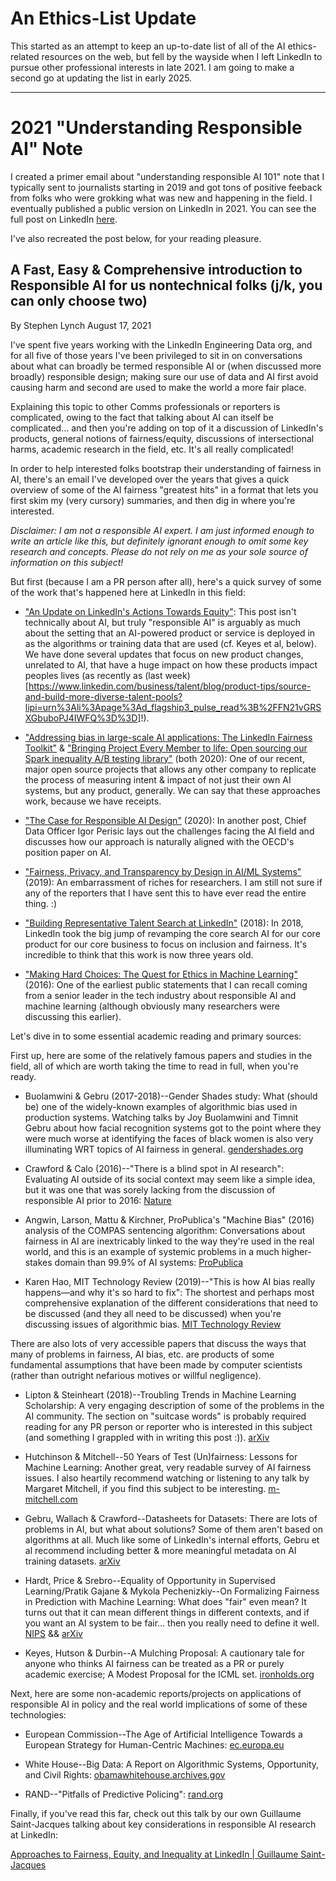 # An Ethics-List Update

This started as an attempt to keep an up-to-date list of all of the AI ethics-related resources on the web, but fell by the wayside when I left LinkedIn to pursue other professional interests in late 2021. I am going to make a second go at updating the list in early 2025. 

***

# 2021 "Understanding Responsible AI" Note

I created a primer email about "understanding responsible AI 101" note that I typically sent to journalists starting in 2019 and got tons of positive feeback from folks who were grokking what was new and happening in the field. I eventually published a public version on LinkedIn in 2021. You can see the full post on LinkedIn [here](https://www.linkedin.com/pulse/fast-easy-comprehensive-introduction-responsible-ai-us-stephen-lynch/?trackingId=q6rw6rVzQySLpSY1L4ymJQ%3D%3D).

I've also recreated the post below, for your reading pleasure. 

## A Fast, Easy & Comprehensive introduction to Responsible AI for us nontechnical folks (j/k, you can only choose two)
By Stephen Lynch
August 17, 2021

I've spent five years working with the LinkedIn Engineering Data org, and for all five of those years I've been privileged to sit in on conversations about what can broadly be termed responsible AI or (when discussed more broadly) responsible design; making sure our use of data and AI first avoid causing harm and second are used to make the world a more fair place. 

Explaining this topic to other Comms professionals or reporters is complicated, owing to the fact that talking about AI can itself be complicated… and then you're adding on top of it a discussion of LinkedIn's products, general notions of fairness/equity, discussions of intersectional harms, academic research in the field, etc. It's all really complicated!

In order to help interested folks bootstrap their understanding of fairness in AI, there's an email I've developed over the years that gives a quick overview of some of the AI fairness "greatest hits" in a format that lets you first skim my (very cursory) summaries, and then dig in where you're interested. 

*Disclaimer: I am not a responsible AI expert. I am just informed enough to write an article like this, but definitely ignorant enough to omit some key research and concepts. Please do not rely on me as your sole source of information on this subject!*

But first (because I am a PR person after all), here's a quick survey of some of the work that's happened here at LinkedIn in this field:

- ["An Update on LinkedIn's Actions Towards Equity"](https://www.linkedin.com/pulse/update-linkedins-actions-towards-equity-imani-dunbar/): This post isn't technically about AI, but truly "responsible AI" is arguably as much about the setting that an AI-powered product or service is deployed in as the algorithms or training data that are used (cf. Keyes et al, below). We have done several updates that focus on new product changes, unrelated to AI, that have a huge impact on how these products impact peoples lives (as recently as (last week)[https://www.linkedin.com/business/talent/blog/product-tips/source-and-build-more-diverse-talent-pools?lipi=urn%3Ali%3Apage%3Ad_flagship3_pulse_read%3B%2FFN21vGRSXGbuboPJ4IWFQ%3D%3D]!). 

- ["Addressing bias in large-scale AI applications: The LinkedIn Fairness Toolkit"](https://www.linkedin.com/blog/engineering/fairness/lift-addressing-bias-in-large-scale-ai-applications) & ["Bringing Project Every Member to life: Open sourcing our Spark inequality A/B testing library"](https://www.linkedin.com/blog/engineering/member-customer-experience/bringing-project-every-member-to-life) (both 2020): One of our recent, major open source projects that allows any other company to replicate the process of measuring intent & impact of not just their own AI systems, but any product, generally. We can say that these approaches work, because we have receipts. 

- ["The Case for Responsible AI Design"](https://www.linkedin.com/blog/engineering/fairness/fairness-privacy-transparency-by-design) (2020): In another post, Chief Data Officer Igor Perisic lays out the challenges facing the AI field and discusses how our approach is naturally aligned with the OECD's position paper on AI. 

- ["Fairness, Privacy, and Transparency by Design in AI/ML Systems"](https://www.linkedin.com/blog/engineering/fairness/fairness-privacy-transparency-by-design) (2019): An embarrassment of riches for researchers. I am still not sure if any of the reporters that I have sent this to have ever read the entire thing. :) 

- ["Building Representative Talent Search at LinkedIn"](https://www.linkedin.com/blog/engineering/hiring/building-representative-talent-search-at-linkedin) (2018): In 2018, LinkedIn took the big jump of revamping the core search AI for our core product for our core business to focus on inclusion and fairness. It's incredible to think that this work is now three years old. 

- ["Making Hard Choices: The Quest for Ethics in Machine Learning"](https://www.linkedin.com/blog/engineering/archive/making-hard-choices-the-quest-for-ethics-in-machine-learning) (2016): One of the earliest public statements that I can recall coming from a senior leader in the tech industry about responsible AI and machine learning (although obviously many researchers were discussing this earlier).

Let's dive in to some essential academic reading and primary sources:

First up, here are some of the relatively famous papers and studies in the field, all of which are worth taking the time to read in full, when you're ready.

- Buolamwini & Gebru (2017-2018)--Gender Shades study: What (should be) one of the widely-known examples of algorithmic bias used in production systems. Watching talks by Joy Buolamwini and Timnit Gebru about how facial recognition systems got to the point where they were much worse at identifying the faces of black women is also very illuminating WRT topics of AI fairness in general. [gendershades.org](http://gendershades.org/)

- Crawford & Calo (2016)--"There is a blind spot in AI research": Evaluating AI outside of its social context may seem like a simple idea, but it was one that was sorely lacking from the discussion of responsible AI prior to 2016: [Nature](https://www.nature.com/articles/538311a)

- Angwin, Larson, Mattu & Kirchner, ProPublica's "Machine Bias" (2016) analysis of the COMPAS sentencing algorithm: Conversations about fairness in AI are inextricably linked to the way they're used in the real world, and this is an example of systemic problems in a much higher-stakes domain than 99.9% of AI systems: [ProPublica](https://www.propublica.org/article/machine-bias-risk-assessments-in-criminal-sentencing)

- Karen Hao, MIT Technology Review (2019)--"This is how AI bias really happens—and why it's so hard to fix": The shortest and perhaps most comprehensive explanation of the different considerations that need to be discussed (and they all need to be discussed) when you're discussing issues of algorithmic bias. [MIT Technology Review](https://www.technologyreview.com/2019/02/04/137602/this-is-how-ai-bias-really-happensand-why-its-so-hard-to-fix/)

There are also lots of very accessible papers that discuss the ways that many of problems in fairness, AI bias, etc. are products of some fundamental assumptions that have been made by computer scientists (rather than outright nefarious motives or willful negligence).

- Lipton & Steinheart (2018)--Troubling Trends in Machine Learning Scholarship: A very engaging description of some of the problems in the AI community. The section on "suitcase words" is probably required reading for any PR person or reporter who is interested in this subject (and something I grappled with in writing this post :)). [arXiv](https://arxiv.org/pdf/1807.03341.pdf)

- Hutchinson & Mitchell--50 Years of Test (Un)fairness: Lessons for Machine Learning: Another great, very readable survey of AI fairness issues. I also heartily recommend watching or listening to any talk by Margaret Mitchell, if you find this subject to be interesting. [m-mitchell.com](http://www.m-mitchell.com/papers/History_of_Fairness-arxiv.pdf)

- Gebru, Wallach & Crawford--Datasheets for Datasets: There are lots of problems in AI, but what about solutions? Some of them aren't based on algorithms at all. Much like some of LinkedIn's internal efforts, Gebru et al recommend including better & more meaningful metadata on AI training datasets. [arXiv](https://arxiv.org/pdf/1803.09010.pdf)

- Hardt, Price & Srebro--Equality of Opportunity in Supervised Learning/Pratik Gajane & Mykola Pechenizkiy--On Formalizing Fairness in Prediction with Machine Learning: What does "fair" even mean? It turns out that it can mean different things in different contexts, and if you want an AI system to be fair… then you really need to define it well. [NIPS](http://papers.nips.cc/paper/6374-equality-of-opportunity-in-supervised-learning.pdf) && [arXiv](https://arxiv.org/pdf/1710.03184.pdf)

- Keyes, Hutson & Durbin--A Mulching Proposal: A cautionary tale for anyone who thinks AI fairness can be treated as a PR or purely academic exercise; A Modest Proposal for the ICML set. [ironholds.org](https://ironholds.org/resources/papers/mulching.pdf)

Next, here are some non-academic reports/projects on applications of responsible AI in policy and the real world implications of some of these technologies:

- European Commission--The Age of Artificial Intelligence Towards a European Strategy for Human-Centric Machines: [ec.europa.eu](https://ec.europa.eu/epsc/sites/epsc/files/epsc_strategicnote_ai.pdf)

- White House--Big Data: A Report on Algorithmic Systems, Opportunity, and Civil Rights: [obamawhitehouse.archives.gov](https://obamawhitehouse.archives.gov/sites/default/files/microsites/ostp/2016_0504_data_discrimination.pdf)

- RAND--"Pitfalls of Predictive Policing": [rand.org](https://www.rand.org/blog/2016/10/pitfalls-of-predictive-policing.html)

Finally, if you've read this far, check out this talk by our own Guillaume Saint-Jacques talking about key considerations in responsible AI research at LinkedIn:

[Approaches to Fairness, Equity, and Inequality at LinkedIn | Guillaume Saint-Jacques](https://www.youtube.com/watch?v=Br0GfSnzUsU)
